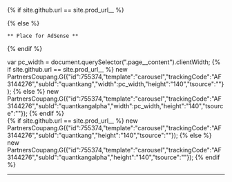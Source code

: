 {% if site.github.url == site.prod_url__ %}

<script async src="https://pagead2.googlesyndication.com/pagead/js/adsbygoogle.js?client=ca-pub-8120389152057270"
     crossorigin="anonymous"></script>

<!-- 내 멀티플렉스 -->
<ins class="adsbygoogle"
     style="display:block"
     data-ad-format="autorelaxed"
     data-ad-client="ca-pub-8120389152057270"
     data-ad-slot="3188337285"
     data-matched-content-rows-num="1,1"
     data-matched-content-columns-num="1,4"
     data-matched-content-ui-type="image_stacked,image_stacked">
</ins>
<script>
     (adsbygoogle = window.adsbygoogle || []).push({});
</script>

{% else %}

```plaintext
** Place for AdSense **
```
{% endif %}

<!-- 쿠팡 파트너스 -->
<script src="https://ads-partners.coupang.com/g.js"></script>
<script>
  // let div = document.querySelector('.footnotes')
  /*
  var cp_width = window.innerWidth - 36;
  console.log("cp_width = ", cp_width);
  */
  var pc_width = document.querySelector(".page__content").clientWidth;
  console.log("pc_width = ", pc_width);
  /*
  console.log("win_width = ");
  console.log(win_width);
  console.log("win_width = ", win_width);
  let ol_width = document.querySelector("ol").clientWidth;
  console.log("ol_width = ");
  console.log(ol_width);
  console.log("ol_width = ", ol_width);
  */
  // console.log(div.clientWidth);
  //var width = window.innerWidth;      // width
  //var height = window.innerHeight;    // height
{% if site.github.url == site.prod_url__ %}
	new PartnersCoupang.G({"id":755374,"template":"carousel","trackingCode":"AF3144276","subId":"quantkang","width":pc_width,"height":"140","tsource":""});
{% else %}
	new PartnersCoupang.G({"id":755374,"template":"carousel","trackingCode":"AF3144276","subId":"quantkangalpha","width":pc_width,"height":"140","tsource":""});
{% endif %}
  document.write("<small><small>이 포스팅은 쿠팡 파트너스 활동의 일환으로, 이에 따른 일정액의 수수료를 제공받습니다.</small></small>");
</script>

<div>
var pc_width = document.querySelector(".page__content").clientWidth;
{% if site.github.url == site.prod_url__ %}
	new PartnersCoupang.G({"id":755374,"template":"carousel","trackingCode":"AF3144276","subId":"quantkang","width":pc_width,"height":"140","tsource":""});
{% else %}
	new PartnersCoupang.G({"id":755374,"template":"carousel","trackingCode":"AF3144276","subId":"quantkangalpha","width":pc_width,"height":"140","tsource":""});
{% endif %}
</div>

<div>
{% if site.github.url == site.prod_url__ %}
	new PartnersCoupang.G({"id":755374,"template":"carousel","trackingCode":"AF3144276","subId":"quantkang","height":"140","tsource":""});
{% else %}
	new PartnersCoupang.G({"id":755374,"template":"carousel","trackingCode":"AF3144276","subId":"quantkangalpha","height":"140","tsource":""});
{% endif %}
</div>

---

[^fn_update]: 장 마감 후 두어시간 이내 업데이트를 목표로 하지만, 상황에 따라서는 지연될 수 있습니다.
[^fn_corr]: 미래에도 유사한 주가 흐름을 보일 것이라는 예상이 아닙니다.
[^fn_price_metric]: 모든 지표는 최근 1년 데이터만을 이용하며 산출합니다. 거래된지 1년 미만인 종목은 해당 기간을 연단위로 환산해서 추정합니다. 편차는 표준편차를 말합니다. 표준편차는 일일 변동성으로 추정한 연단위 변동성입니다. 샤프(Sharpe)는 1년 수익률 / 연단위 표준편차입니다. MDD(Maximum Drawdown) 최대 낙폭(손실폭)입니다. DD(Drawdown)은 현재 낙폭입니다. AvDD(Average Drawdown)은 평균 낙폭입니다. MARr(Managed Account Reports Ratio)은 1년 수익률 / MDD입니다. Calmar Ratio라 불리기도 합니다.
[^fn_finance_metric]: 가장 최근에 제출된 연간 보고서 기준입니다. KRX(한국거래소)의 검토 후 개제되는 데이터에 기반하고 있습니다. 이로 인해 시장에서 추정하는 현재 재무 상태와 상당한 차이가 있을 수 있습니다. 각 기업의 결산 마감일 기준으로 최대 1년 4개월까지 시차가 발생합니다.
[^fn_sector_abbr]: 코스닥과 코스피는 업종 분류가 조금 다릅니다. 본 사이트는 각 시장의 분류명을 그대로 이용합니다. 어느 시장에 해당되는지 명확하게 하기 위하여 코스피(P:) 또는 코스닥(Q:)를 접두어로 붙여 표기합니다.
[^fn_finance_basic_tags]: 저PER와 저PBR는 각각 PER과 PBR가 가장 우수한(낮은) 상위 10%에 포함되는 경우입니다. 고배당은 DIV(배당률)이 가장 우수한(높은) 상위 10%에 포함되는 경우입니다. 너무 낮은 PER나 PBR 또는 고배당은 경우에 따라서는 기업에 문제가 있다는 신호일 수 있습니다. 기업의 문제로 주가가 낮아져서 저PER, 저PBR, 또는 고배당으로 보이는 착시가 발생할 수 있습니다. 고PER와 고PBR은 저PER와 저PBR의 반대되는 경우입니다. 성장업종인지 사양업종인지에 따라 이들 항목의 평균적인 수치가 크게 다를 수 있습니다. 업종의 특성을 고려하지 않고 모든 종목에 동일한 기준을 적용하는 것은 적절하지 못할 수 있습니다.
[^fn_corr_long]: 과거 유사한 주가 흐름을 보였던 종목입니다. 관심있는 종목과 동일한 투자 아이디어를 적용할 수 있는 후보가 될 수 있습니다. 해당 종목이 미래에도 유사한 주가 흐름을 보일 것이라는 예상은 아닙니다.
[^fn_lev]: 변동성 위험을 직관적으로 살펴봄으로써, 레버리지 투자 또는 포트폴리오 내 비중 확대에 적합한지 판단하는데 도움을 얻을 수 있습니다.
[^fn_tech_metric]: 종가에 매수 또는 매도하는 것을 가정합니다. 매매에 소요되는 수수료, 슬리피지, 세금 등은 고려되지 않았습니다.
[^fn_tech_metric_dca]: 매일 동일한 금액으로 매수하는 정액 적립식입니다. 각 일자별로 그 때까지 투자한 금액 대비 수익률을 표기합니다. 적립 기간 동안 주가가 우상향하거나, 상승 후 하락하면 적립식은 거치식보다 낮은 수익률을 보일 가능성이 높습니다. 적립식은 적립 기간 동안 주가가 하락했다가 회복하거나 상승한 경우 유리합니다. 적립식의 수익률을 거치식과 단순 비교할 수는 없습니다. 거치식은 전체 투자금을 초기에 모두 투자하지만, 적립식은 평균적으로 최종 전체 투자금의 절반만 투자되기 때문입니다. 이는 같은 5% 이율이라도 예금과 적금의 최종 이자가 다른 것과 마찬가지입니다. 적립식 수익률을 거치식 수익률과 비교하려면, 적립식 수익률을 2배로 환산할 필요가 있습니다.
[^fn_tech_metric_sigm]: sigM은 시장 전반의 추세를 추정하는 기술적 신호입니다. sigM이 상승세라고 추정할 때 해당 종목을 매수하는 상황을 가정한 수익률입니다. 시장 추세와 개별 종목간의 상관관계를 고려하지 않은 기본 버전입니다.
[^fn_tech_metric_sma_i]: SMA(i)는 종가가 이동평균선 i를 상회하는 경우 매수하고, 반대로 하회하면 매도하는 전략입니다. 골든크로스, 데드크로스를 매매 시점으로 활용하는 전략과 동일합니다.
[^fn_tech_metric_sma_ij]: SMA(i, j)는 이동평균선 i가 이동평균선 j를 상회하는 경우 매수하고, 반대로 하회하면 매도하는 전략입니다. 골든크로스, 데드크로스를 매매 시점으로 활용하는 전략과 동일합니다. i가 1인 경우 이동평균선은 당일 주가입니다.
[^fn_tech_metric_c_sma_ijk]: C_SMA(i, j, k, ...)는 주가가 이동평균선 i, j, k, ... 모두 상회하거나 반대로 모두 하회하는 경우 매수하여 보유하는 전략입니다.
[^fn_tech_metric_macd]: MACD(i, j, k)는 단기 지수 이동평균선 i, 장기 지수 이동평균선 j, MACD 시그널 지수 이동평균선 k를 사용하는 전략입니다. MACD가 시그널보다 위에 있으면 매수하고, 반대로 아래에 있으면 매도합니다. 기본으로 MACD(12, 26, 9)를 사용합니다.
[^fn_lev_expense]: 레버리지 상품의 주된 비용인 1. 변동성 끌림(Volatility Drag)에 의한 변동성 비용과 2. 스왑(Swap) 등 차입에 소요되는 금융 비용으로 나누어서 분석합니다. 단순히 두 가지 비용만 가정하고 일일 주가 변화 데이터를 이용하여 추정한 값이므로 실제와 상당한 오차가 있을 수 있습니다.
[^fn_lev_vd_expense]: 연속적이지 않은 기초 상품의 일단위 수익률을 레버리지 배율만큼 추종하는 과정에서 변동성 끌림이 발생합니다. 변동성 비용은 이 변동성 끌림에 의한 발생하는 비용입니다.
[^fn_lev_fn_expense]: 금융 비용은 레버리지 배율을 맞추기 위해 타기관에 스왑(Swap) 등의 형태로 기초 자산을 차입하는데 필요한 비용입니다. 투자자 자금만큼 은행에서 대출 받아 2배 레버리지 투자를 한다면, 은행에서 빌린 자금에 대한 대출이자가 나가게 되는 것과 동일한 원리입니다. 스왑 방식의 경우 대략 (레버리지 배율 - 1) × 해당 지수 또는 종목 차입을 위한 이자율 비용이 발생합니다. 인버스 또는 인버스 레버리지 상품의 경우 대부분의 투자금을 현금으로 보유하고 선물 등 유지 비용이 적게 드는 방식으로 상품을 구성할 수 있습니다. 이 경우 금융 비용이 거의 나가지 않거나 경우에 따라서는 보유 현금(주로 채권에 투자)이나 선물 롤오버 과정에서 수익이 발생할 수 있습니다. 이 경우 금융 비용은 마이너스 값이 나올 수 있습니다. 또한 대상 상품의 총보수에 의해서도 비용 추정에 있어 상당한 오차가 발생할 수 있습니다. 전반적으로 인버스 또는 인버스 레버리지 상품에 대한 추정 금융 비용은 신뢰하기 어려우니 단순 참고용으로 활용하기 바랍니다.
[^fn_lev_tt_expense]: 변동성 비용과 금융 비용을 합한 것입니다. 이 비용은 산술합으로 계산되지 않습니다. 예를 들어 변동성 비용이 10%, 금융 비용이 10%라면 전체 비용은 20%가 아닌 1 - (1 - 10%) × (1 - 10%) = 19%로 계산됩니다.
[^fn_lev_ideal]: 연속적으로 변하는 수익률을 레버리지 배율만큼 지속적으로 추종하면서, 금융 비용도 발생하지 않는다고 가정한 경우입니다. 연속성을 가정했기에 변동성 비용도 발생하지 않습니다.
[^fn_lev_ideal_daily]: 비연속적인 기초 상품의 일단위 수익률을 레버리지 배율만큼 추종하면서, 금융 비용이 없다고 가정한 경우입니다. 비연속성을 가정했기에 변동성 비용은 발생합니다.
[^fn_lev_warning]: 레버리지 상품은 변동성과 비용이 높은 고위험 상품입니다. 본 사이트는 레버리지 상품을 분석하여 위험도와 비용을 추정합니다. 하지만 위험도와 비용이 상대적으로 낮게 추정되었다고 해서 해당 상품을 추천하는 것은 아닙니다.
[^fn_lev_stock]: 동일한 레버리지 배율의 상품이 여럿 있는 경우, 설정액이 높은 상품을 해당 레버리지 배율의 대표 상품으로 표시합니다.
[^fn_lev_stock_abbr]: KODEX 2x(KODEX 레버리지), KODEX -1x(KODEX 인버스), KODEX -2x(KODEX 200선물인버스2X), KODEX 150(KODEX 코스닥 150), KODEX 150 2x(KODEX 코스닥150레버리지), KODEX 150 -1x(KODEX 코스닥150선물인버스), 삼성 150 -2x(삼성 인버스 2X 코스닥150 선물 ETN), 미래 150 -2x(미래에셋 인버스 2X 코스닥150 선물 ETN), KODEX USD(KODEX 미국달러선물), KODEX USD 2x(KODEX 미국달러선물레버리지), KODEX USD -1x(KODEX 미국달러선물인버스), KODEX USD -2x(KODEX 미국달러선물인버스2X)
